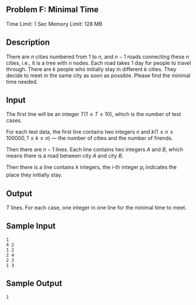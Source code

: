 ## Problem F: Minimal Time

Time Limit: 1 Sec Memory Limit: 128 MB

## Description

There are $n$ cities numbered from $1$ to $n$, and $n−1$ roads connecting these $n$ cities, i.e., it is a tree with $n$ nodes. Each road takes $1$ day for people to travel through. There are $k$ people who initially stay in different $k$ cities. They decide to meet in the same city as soon as possible. Please find the minimal time needed.

## Input

The first line will be an integer $T(1≤T≤10)$, which is the number of test cases.

For each test data, the first line contains two integers $n$ and $k(1≤n≤100000,1≤k≤n)$ — the number of cities and the number of friends.

Then there are $n−1$ lines. Each line contains two integers $A$ and $B$, which means there is a road between city $A$ and city $B$.

Then there is a line contains $k$ integers, the $i$-th integer $p_i$ indicates the place they initially stay.

## Output

$T$ lines. For each case, one integer in one line for the minimal time to meet.

## Sample Input

```
1
4 2
1 2
2 4
2 3
1 3
```

## Sample Output

```
1
```
